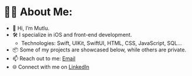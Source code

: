 # 👨‍💻 About Me:

- 👋 Hi, I’m Mutlu. 
- 🛠️ I specialize in iOS and front-end development. 
  - Technologies: Swift, UIKit, SwiftUI, HTML, CSS, JavaScript, SQL...
- 📦 Some of my projects are showcased below, while others are private.
- 📫 Reach out to me: [Email](mailto:mutluaydin@outlook.com)
- 🌐 Connect with me on [LinkedIn](https://www.linkedin.com/in/mutluaydin/)

<!---
maydino/maydino is a ✨ special ✨ repository because its `README.md` (this file) appears on your GitHub profile.
You can click the Preview link to take a look at your changes.
--->

